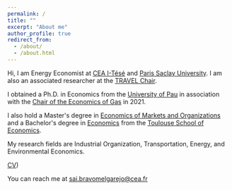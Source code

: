 ```yaml
---
permalink: /
title: ""
excerpt: "About me"
author_profile: true
redirect_from: 
  - /about/
  - /about.html
---
```


Hi, I am Energy Economist at [CEA I-Tésé](https://www.cea.fr/energies/i-tese/Pages/accueil.aspx) and [Paris Saclay University](https://www.pluginlabs-universiteparissaclay.fr/en/fiche/institute-for-techno-economics-of-energy-systems-i-tese/). I am also an associated researcher at the [TRAVEL Chair](https://chairetravel.enac.fr/).


I obtained a Ph.D. in Economics from the [University of Pau](https://tree.univ-pau.fr/fr/index.html) in association with the [Chair of the Economics of Gas](https://www.cerna.minesparis.psl.eu/Recherche/Chaire-Economie-europeenne-du-gaz-naturel/Presentation-and-publications/) in 2021. 

I also hold a Master's degree in [Economics of Markets and Organizations](https://www.tse-fr.eu/master-emo-international-track) and a Bachelor's degree in [Economics](https://www.tse-fr.eu/bachelor-economics?lang=en) from the [Toulouse School of Economics](https://www.tse-fr.eu). 

My research fields are Industrial Organization, Transportation, Energy, and Environmental Economics.

[CV](https://github.com/sjbravom/sjbravom.github.io/blob/cf79a742669181aaff1f956a296b4d310edbdd8f/CV__academic_.pdf))

You can reach me at [sai.bravomelgarejo@cea.fr](sai.bravomelgarejo@cea.fr)
   <!--more--> 

